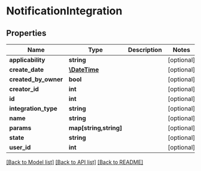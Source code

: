 # NotificationIntegration

## Properties
Name | Type | Description | Notes
------------ | ------------- | ------------- | -------------
**applicability** | **string** |  | [optional] 
**create_date** | [**\DateTime**](\DateTime.md) |  | [optional] 
**created_by_owner** | **bool** |  | [optional] 
**creator_id** | **int** |  | [optional] 
**id** | **int** |  | [optional] 
**integration_type** | **string** |  | [optional] 
**name** | **string** |  | [optional] 
**params** | **map[string,string]** |  | [optional] 
**state** | **string** |  | [optional] 
**user_id** | **int** |  | [optional] 

[[Back to Model list]](../../README.md#documentation-for-models) [[Back to API list]](../../README.md#documentation-for-api-endpoints) [[Back to README]](../../README.md)

